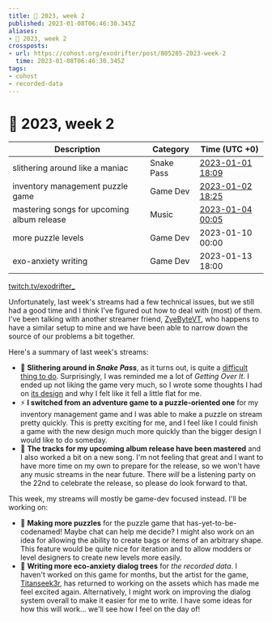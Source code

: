 ```yaml
---
title: 📅 2023, week 2
published: 2023-01-08T06:46:30.345Z
aliases:
- 📅 2023, week 2
crossposts:
- url: https://cohost.org/exodrifter/post/805285-2023-week-2
  time: 2023-01-08T06:46:30.345Z
tags:
- cohost
- recorded-data
---
```


# 📅 2023, week 2

|Description|Category|Time (UTC +0)|
|---|---|---|
|slithering around like a maniac|Snake Pass|[2023-01-01 18:09](https://vods.exodrifter.space/2023/01/01/1809)|
|inventory management puzzle game|Game Dev|[2023-01-02 18:25](https://vods.exodrifter.space/2023/01/02/1825)|
|mastering songs for upcoming album release|Music|[2023-01-04 00:05](https://vods.exodrifter.space/2023/01/04/0005)|
|more puzzle levels|Game Dev|2023-01-10 00:00|
|exo-anxiety writing|Game Dev|2023-01-13 18:00|

[twitch.tv/exodrifter_](https://twitch.tv/exodrifter_)

Unfortunately, last week's streams had a few technical issues, but we still had a good time and I think I've figured out how to deal with (most) of them. I've been talking with another streamer friend, [ZyeByteVT](https://www.twitch.tv/zyebytevt), who happens to have a similar setup to mine and we have been able to narrow down the source of our problems a bit together.

Here's a summary of last week's streams:

- 🐍 **Slithering around in _Snake Pass_**, as it turns out, is quite a [difficult thing to do](https://www.youtube.com/watch?v=Hv7SDtKKWoo). Surprisingly, I was reminded me a lot of _Getting Over It_. I ended up not liking the game very much, so I wrote some thoughts I had on [its design](20230102232039.md) and why I felt like it fell a little flat for me.
- ⚡ **I switched from an adventure game to a puzzle-oriented one** for my inventory management game and I was able to make a puzzle on stream pretty quickly. This is pretty exciting for me, and I feel like I could finish a game with the new design much more quickly than the bigger design I would like to do someday.
- 🎵 **The tracks for my upcoming album release have been mastered** and I also worked a bit on a new song. I'm not feeling that great and I want to have more time on my own to prepare for the release, so we won't have any music streams in the near future. There _will_ be a listening party on the 22nd to celebrate the release, so please do look forward to that.

This week, my streams will mostly be game-dev focused instead. I'll be working on:

- 🧩 **Making more puzzles** for the puzzle game that has-yet-to-be-codenamed! Maybe chat can help me decide? I might also work on an idea for allowing the ability to create bags or items of an arbitrary shape. This feature would be quite nice for iteration and to allow modders or level designers to create new levels more easily.
- 📝 **Writing more eco-anxiety dialog trees** for _the recorded data_. I haven't worked on this game for months, but the artist for the game, [Titanseek3r](https://www.twitch.tv/titanseek3r), has returned to working on the assets which has made me feel excited again. Alternatively, I might work on improving the dialog system overall to make it easier for me to write. I have some ideas for how this will work... we'll see how I feel on the day of!
